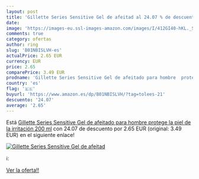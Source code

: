 ```yaml
---
layout: post
title: 'Gillette Series Sensitive Gel de afeitad al 24.07 % de descuento'
date: 
image: 'https://images-eu.ssl-images-amazon.com/images/I/412GI40-hKL._SL200_.jpg'
comments: true
category: ofertas
author: ring
slug: 'B01NBISLVH-es'
actualPrice: 2.65 EUR
currency: EUR
price: 2.65
comparePrice: 3.49 EUR
prodname: 'Gillette Series Sensitive Gel de afeitado para hombre  protege la piel de la irritación  200 ml'
country: 'es'
flag: '🇪🇸'
buyurl: 'https://www.amazon.es/dp/B01NBISLVH/?tag=tolees-21'
descuento: '24.07'
average: '2.65'
---
```


Está [Gillette Series Sensitive Gel de afeitado para hombre  protege la piel de la irritación  200 ml](https://www.amazon.es/dp/B01NBISLVH/?tag=tolees-21) con 24.07 de descuento por 2.65 EUR (original: 3.49 EUR) en el siguiente enlace!

[![Gillette Series Sensitive Gel de afeitad](https://images-eu.ssl-images-amazon.com/images/I/412GI40-hKL._SL200_.jpg)](https://www.amazon.es/dp/B01NBISLVH/?tag=tolees-21)

ℹ️:


[Ver la oferta!!](https://www.amazon.es/dp/B01NBISLVH/?tag=tolees-21)
